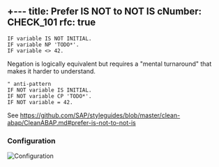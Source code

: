 +---
title: Prefer IS NOT to NOT IS
cNumber: CHECK_101
rfc: true
---


```ABAP
IF variable IS NOT INITIAL.
IF variable NP 'TODO*'.
IF variable <> 42.
```

Negation is logically equivalent
but requires a "mental turnaround"
that makes it harder to understand.

```ABAP
" anti-pattern
IF NOT variable IS INITIAL.
IF NOT variable CP 'TODO*'.
IF NOT variable = 42.
```

See https://github.com/SAP/styleguides/blob/master/clean-abap/CleanABAP.md#prefer-is-not-to-not-is

### Configuration
![Configuration](/img/100_conf.png)